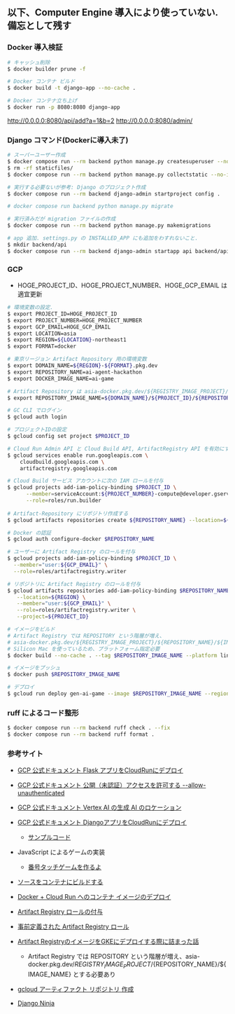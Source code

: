 ## 以下、Computer Engine 導入により使っていない. 備忘として残す

### Docker 導入検証
```sh
# キャッシュ削除
$ docker builder prune -f

# Docker コンテナ ビルド
$ docker build -t django-app --no-cache .

# Docker コンテナ立ち上げ
$ docker run -p 8080:8080 django-app
```

http://0.0.0.0:8080/api/add?a=1&b=2
http://0.0.0.0:8080/admin/

### Django コマンド(Dockerに導入未了)
```sh
# スーパーユーザー作成
$ docker compose run --rm backend python manage.py createsuperuser --noinput
$ rm -rf staticfiles/
$ docker compose run --rm backend python manage.py collectstatic --no-input

# 実行する必要ないが参考: Django のプロジェクト作成
$ docker compose run --rm backend django-admin startproject config .

# docker compose run backend python manage.py migrate

# 実行済みだが migration ファイルの作成
$ docker compose run --rm backend python manage.py makemigrations

# app 追加. settings.py の INSTALLED_APP にも追加をわすれないこと.
$ mkdir backend/api
$ docker compose run --rm backend django-admin startapp api backend/api
```

### GCP
- HOGE_PROJECT_ID、HOGE_PROJECT_NUMBER、HOGE_GCP_EMAIL は適宜更新
```sh
# 環境変数の設定.
$ export PROJECT_ID=HOGE_PROJECT_ID
$ export PROJECT_NUMBER=HOGE_PROJECT_NUMBER
$ export GCP_EMAIL=HOGE_GCP_EMAIL
$ export LOCATION=asia
$ export REGION=${LOCATION}-northeast1
$ export FORMAT=docker

# 東京リージョン Artifact Repository 用の環境変数
$ export DOMAIN_NAME=${REGION}-${FORMAT}.pkg.dev
$ export REPOSITORY_NAME=ai-agent-hackathon
$ export DOCKER_IMAGE_NAME=ai-game

# Artifact Repository は asia-docker.pkg.dev/${REGISTRY_IMAGE_PROJECT}/${REPOSITORY_NAME}/${IMAGE_NAME} とする必要あり
$ export REPOSITORY_IMAGE_NAME=${DOMAIN_NAME}/${PROJECT_ID}/${REPOSITORY_NAME}/${DOCKER_IMAGE_NAME}

# GC CLI でログイン 
$ gcloud auth login

# プロジェクトIDの設定
$ gcloud config set project $PROJECT_ID

# Cloud Run Admin API と Cloud Build API, ArtifactRegistry API を有効にする
$ gcloud services enable run.googleapis.com \
    cloudbuild.googleapis.com \
    artifactregistry.googleapis.com

# Cloud Build サービス アカウントに次の IAM ロールを付与
$ gcloud projects add-iam-policy-binding $PROJECT_ID \
      --member=serviceAccount:${PROJECT_NUMBER}-compute@developer.gserviceaccount.com \
      --role=roles/run.builder
  
# Artifact-Repository にリポジトリ作成する
$ gcloud artifacts repositories create ${REPOSITORY_NAME} --location=${REGION} --repository-format=docker

# Docker の認証
$ gcloud auth configure-docker $REPOSITORY_NAME

# ユーザーに Artifact Registry のロールを付与
$ gcloud projects add-iam-policy-binding $PROJECT_ID \
  --member="user:${GCP_EMAIL}" \
  --role=roles/artifactregistry.writer

# リポジトリに Artifact Registry のロールを付与
$ gcloud artifacts repositories add-iam-policy-binding $REPOSITORY_NAME \
   --location=${REGION} \
   --member="user:${GCP_EMAIL}" \
   --role=roles/artifactregistry.writer \
   --project=${PROJECT_ID}

# イメージをビルド
# Artifact Registry では REPOSITORY という階層が増え、
# asia-docker.pkg.dev/${REGISTRY_IMAGE_PROJECT}/${REPOSITORY_NAME}/${IMAGE_NAME} とする必要あり
# Silicon Mac を使っているため、プラットフォーム指定必要
$ docker build --no-cache . --tag $REPOSITORY_IMAGE_NAME --platform linux/amd64

# イメージをプッシュ
$ docker push $REPOSITORY_IMAGE_NAME

# デプロイ
$ gcloud run deploy gen-ai-game --image $REPOSITORY_IMAGE_NAME --region ${REGION} --allow-unauthenticated
```

### ruff によるコード整形
```sh
$ docker compose run --rm backend ruff check . --fix
$ docker compose run --rm backend ruff format .
```

### 参考サイト
- [GCP 公式ドキュメント Flask アプリをCloudRunにデプロイ](https://cloud.google.com/run/docs/quickstarts/build-and-deploy/deploy-python-service?hl=ja)
- [GCP 公式ドキュメント 公開（未認証）アクセスを許可する --allow-unauthenticated](https://cloud.google.com/run/docs/authenticating/public?hl=ja)
- [GCP 公式ドキュメント Vertex AI の生成 AI のロケーション](https://cloud.google.com/vertex-ai/generative-ai/docs/learn/locations?hl=ja)
- [GCP 公式ドキュメント DjangoアプリをCloudRunにデプロイ](https://cloud.google.com/python/django/run)
  - [サンプルコード](https://github.com/GoogleCloudPlatform/python-docs-samples/tree/main/run/django)
- JavaScript によるゲームの実装
  - [番号タッチゲームを作るよ](https://javascript-game.com/number-touch-game/)

- [ソースをコンテナにビルドする](https://cloud.google.com/run/docs/building/containers?hl=ja#docker)
- [Docker + Cloud Run へのコンテナ イメージのデプロイ](https://cloud.google.com/run/docs/deploying?hl=ja#service)
- [Artifact Registry ロールの付与](https://cloud.google.com/artifact-registry/docs/access-control?hl=ja#grant-project)
- [事前定義された Artifact Registry ロール](https://cloud.google.com/artifact-registry/docs/access-control?hl=ja#roles)
- [Artifact RegistryのイメージをGKEにデプロイする際に詰まった話](https://qiita.com/yan_yan/items/1f157f4bae5a6b32cdf0)
  - Artifact Registry では REPOSITORY という階層が増え、asia-docker.pkg.dev/${REGISTRY_IMAGE_PROJECT}/${REPOSITORY_NAME}/${IMAGE_NAME} とする必要あり
- [gcloud アーティファクト リポジトリ 作成](https://cloud.google.com/sdk/gcloud/reference/artifacts/repositories/create)
- [Django Ninja](https://django-ninja.dev/)
